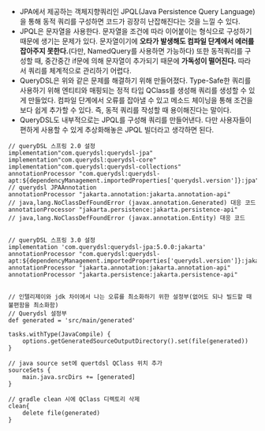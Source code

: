 - JPA에서 제공하는 객체지향쿼리인 JPQL(Java Persistence Query Language)을 통해 동적 쿼리를 구성하면 코드가 굉장히 난잡해진다는 것을 느낄 수 있다.
- JPQL은 문자열을 사용한다. 문자열을 조건에 따라 이어붙이는 형식으로 구성하기 때문에 생기는 문제가 있다. 문자열이기에 **오타가 발생해도 컴파일 단계에서 에러를 잡아주지 못한다.**(다만, NamedQuery를 사용하면 가능하다) 또한 동적쿼리를 구성할 때, 중간중간 if문에 의해 문자열이 추가되기 때문에 **가독성이 떨어진다.** 따라서 쿼리를 체계적으로 관리하기 어렵다.
- QueryDSL은 위와 같은 문제를 해결하기 위해 만들어졌다. Type-Safe한 쿼리를 사용하기 위해 엔티티와 매핑되는 정적 타입 QClass를 생성해 쿼리를 생성할 수 있게 만들었다. 컴파일 단계에서 오류를 잡아낼 수 있고 메소드 체이닝을 통해 조건을 보다 쉽게 추가할 수 있다. 즉, 동적 쿼리를 작성할 때 용이해진다는 말이다.
- QueryDSL도 내부적으로는 JPQL를 구성해 쿼리를 만들어낸다. 다만 사용자들이 편하게 사용할 수 있게 추상화해놓은 JPQL 빌더라고 생각하면 된다.




```
// queryDSL 스프링 2.0 설정  
implementation"com.querydsl:querydsl-jpa"  
implementation"com.querydsl:querydsl-core"  
implementation"com.querydsl:querydsl-collections"  
annotationProcessor "com.querydsl:querydsl-apt:${dependencyManagement.importedProperties['querydsl.version']}:jpa" // querydsl JPAAnnotation  
annotationProcessor "jakarta.annotation:jakarta.annotation-api" 
// java,lang.NoClassDefFoundError (javax.annotation.Generated) 대응 코드  
annotationProcessor "jakarta.persistence:jakarta.persistence-api" 
// java,lang.NoClassDefFoundError (javax.annotation.Entity) 대응 코드


// queryDSL 스프링 3.0 설정  
implementation 'com.querydsl:querydsl-jpa:5.0.0:jakarta'  
annotationProcessor "com.querydsl:querydsl-apt:${dependencyManagement.importedProperties['querydsl.version']}:jakarta"  
annotationProcessor "jakarta.annotation:jakarta.annotation-api"  
annotationProcessor "jakarta.persistence:jakarta.persistence-api"


// 인텔리제이와 jdk 차이에서 나는 오류를 최소화하기 위한 설정부(없어도 되나 빌드할 때 불편함을 최소화함)  
// Querydsl 설정부  
def generated = 'src/main/generated'  
  
tasks.withType(JavaCompile) {  
    options.getGeneratedSourceOutputDirectory().set(file(generated))  
}  
  
// java source set에 quertdsl QClass 위치 추가  
sourceSets {  
    main.java.srcDirs += [generated]  
}  
  
// gradle clean 시에 QClass 디렉토리 삭제  
clean{  
    delete file(generated)  
}
```